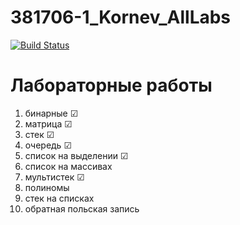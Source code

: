 # 381706-1_Kornev_AllLabs
[![Build Status](https://travis-ci.com/KornevNikita/381706-1_Kornev_AllLabs.svg?branch=br1)](https://travis-ci.com/KornevNikita/381706-1_Kornev_AllLabs)


# Лабораторные работы
1) бинарные ☑
2) матрица ☑
3) стек ☑
4) очередь ☑
5) список на выделении ☑
6) список на массивах
7) мультистек ☑
8) полиномы
9) стек на списках
10) обратная польская запись
